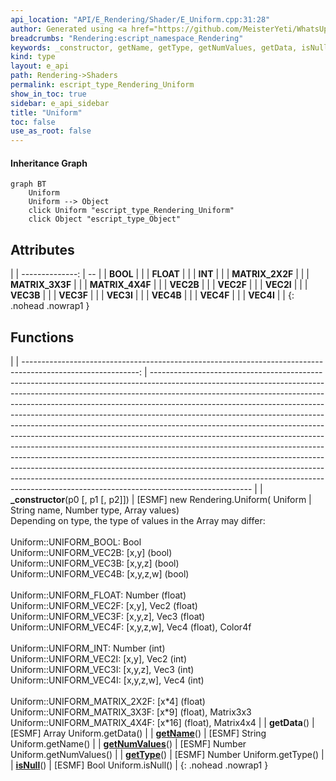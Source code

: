 ```yaml
---
api_location: "API/E_Rendering/Shader/E_Uniform.cpp:31:28"
author: Generated using <a href="https://github.com/MeisterYeti/WhatsUpDoc">WhatsUpDoc</a>
breadcrumbs: "Rendering:escript_namespace_Rendering"
keywords: _constructor, getName, getType, getNumValues, getData, isNull, BOOL, VEC2B, VEC3B, VEC4B, FLOAT, VEC2F, VEC3F, VEC4F, INT, VEC2I, VEC3I, VEC4I, MATRIX_2X2F, MATRIX_3X3F, MATRIX_4X4F
kind: type
layout: e_api
path: Rendering->Shaders
permalink: escript_type_Rendering_Uniform
show_in_toc: true
sidebar: e_api_sidebar
title: "Uniform"
toc: false
use_as_root: false
---
```


#### Inheritance Graph

```mermaid
graph BT
	Uniform
	Uniform --> Object
	click Uniform "escript_type_Rendering_Uniform"
	click Object "escript_type_Object"
```

## Attributes

|
| --------------: | -- | 
| **BOOL**        |  | 
| **FLOAT**       |  | 
| **INT**         |  | 
| **MATRIX_2X2F** |  | 
| **MATRIX_3X3F** |  | 
| **MATRIX_4X4F** |  | 
| **VEC2B**       |  | 
| **VEC2F**       |  | 
| **VEC2I**       |  | 
| **VEC3B**       |  | 
| **VEC3F**       |  | 
| **VEC3I**       |  | 
| **VEC4B**       |  | 
| **VEC4F**       |  | 
| **VEC4I**       |  | 
{: .nohead .nowrap1 }

## Functions

|
| -----------------------------------------------------------------------------------------------------------: | ------------------------------------------------------------------------------------------------------------------------------------------------------------------------------------------------------------------------------------------------------------------------------------------------------------------------------------------------------------------------------------------------------------------------------------------------------------------------------------------------------------------------------------------------------------------------------------------------------------------------------------------------------------------------------------------------------------------------------------------------------------------------------------------------------------------------------------------------------------------------------------------------------------------- | 
| **_constructor**(p0 [, p1 [, p2]])                                                                           | [ESMF] new Rendering.Uniform( Uniform \| String name, Number type, Array values)<br/>Depending on type, the type of values in the Array may differ:<br/><br/>Uniform::UNIFORM_BOOL:	Bool<br/>Uniform::UNIFORM_VEC2B:	[x,y] (bool)<br/>Uniform::UNIFORM_VEC3B:	[x,y,z] (bool)<br/>Uniform::UNIFORM_VEC4B:	[x,y,z,w] (bool)<br/><br/>Uniform::UNIFORM_FLOAT:	Number (float)<br/>Uniform::UNIFORM_VEC2F:	[x,y], Vec2 (float)<br/>Uniform::UNIFORM_VEC3F:	[x,y,z], Vec3 (float)<br/>Uniform::UNIFORM_VEC4F:	[x,y,z,w], Vec4 (float), Color4f<br/><br/>Uniform::UNIFORM_INT:	Number (int)<br/>Uniform::UNIFORM_VEC2I:	[x,y], Vec2 (int)<br/>Uniform::UNIFORM_VEC3I:	[x,y,z], Vec3 (int)<br/>Uniform::UNIFORM_VEC4I:	[x,y,z,w], Vec4 (int)<br/><br/>Uniform::UNIFORM_MATRIX_2X2F:	[x\*4] (float)<br/>Uniform::UNIFORM_MATRIX_3X3F:	[x\*9] (float), Matrix3x3<br/>Uniform::UNIFORM_MATRIX_4X4F:	[x\*16] (float), Matrix4x4 | 
| **getData**()                                                                                                | [ESMF] Array Uniform.getData()                                                                                                                                                                                                                                                                                                                                                                                                                                                                                                                                                                                                                                                                                                                                                                                                                                                                                      | 
| **[getName](classRendering_1_1Uniform#classRendering_1_1Uniform_1a4bd18ccacc837b268b5106c715117c40)**()      | [ESMF] String Uniform.getName()                                                                                                                                                                                                                                                                                                                                                                                                                                                                                                                                                                                                                                                                                                                                                                                                                                                                                     | 
| **[getNumValues](classRendering_1_1Uniform#classRendering_1_1Uniform_1a08383279a4cc6918ee69343d6f3cf19a)**() | [ESMF] Number Uniform.getNumValues()                                                                                                                                                                                                                                                                                                                                                                                                                                                                                                                                                                                                                                                                                                                                                                                                                                                                                | 
| **[getType](classRendering_1_1Uniform#classRendering_1_1Uniform_1a13acd54b6d43fc371ea7abfc0651da4b)**()      | [ESMF] Number Uniform.getType()                                                                                                                                                                                                                                                                                                                                                                                                                                                                                                                                                                                                                                                                                                                                                                                                                                                                                     | 
| **[isNull](classRendering_1_1Uniform#classRendering_1_1Uniform_1acf7c196c7d82053688e52d131a654545)**()       | [ESMF] Bool Uniform.isNull()                                                                                                                                                                                                                                                                                                                                                                                                                                                                                                                                                                                                                                                                                                                                                                                                                                                                                        | 
{: .nohead .nowrap1 }

